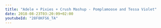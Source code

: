 ```yaml
---
title: "Adele + Pixies + Crush Mashup - Pomplamoose and Tessa Violet"
date: 2018-08-23T03:20:09+02:00
youtubeId: "28F8KFS6_TA"
---
```

